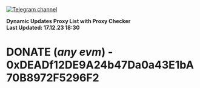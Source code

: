 [![Telegram channel](https://img.shields.io/endpoint?url=https://runkit.io/damiankrawczyk/telegram-badge/branches/master?url=https://t.me/n4z4v0d)](https://t.me/n4z4v0d) 

**Dynamic Updates Proxy List with Proxy Checker**  
**Last Updated: 17.12.23 18:30**

# DONATE (_any evm_) - 0xDEADf12DE9A24b47Da0a43E1bA70B8972F5296F2
